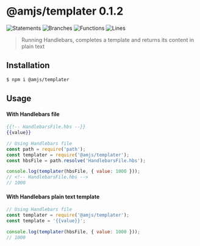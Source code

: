 # @amjs/templater 0.1.2

![Statements](https://img.shields.io/badge/Statements-100%25-brightgreen.svg) ![Branches](https://img.shields.io/badge/Branches-100%25-brightgreen.svg) ![Functions](https://img.shields.io/badge/Functions-100%25-brightgreen.svg) ![Lines](https://img.shields.io/badge/Lines-100%25-brightgreen.svg)

> Running Handlebars, completes a template and returns its content in plain text

## Installation

```bash
$ npm i @amjs/templater
```
## Usage

#### With Handlebars file

```handlebars
{{!-- HandlebarsFile.hbs --}}
{{value}}
```

```javascript
// Using Handlebars file
const path = require('path');
const templater = require('@amjs/templater');
const hbsFile = path.resolve('HandlebarsFile.hbs');

console.log(templater(hbsFile, { value: 1000 }));
// <!-- HandlebarsFile.hbs -->
// 1000
```

#### With Handlebars plain text template

```javascript
// Using Handlebars file
const templater = require('@amjs/templater');
const template = '{{value}}';

console.log(templater(hbsFile, { value: 1000 }));
// 1000
```
